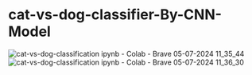 # cat-vs-dog-classifier-By-CNN-Model

![cat-vs-dog-classification ipynb - Colab - Brave 05-07-2024 11_35_44](https://github.com/mohdadil2001/cat-vs-dog-classifier/assets/58120843/23e4b25d-fb03-4253-b625-3e875fd61266)
![cat-vs-dog-classification ipynb - Colab - Brave 05-07-2024 11_36_30](https://github.com/mohdadil2001/cat-vs-dog-classifier/assets/58120843/ce176ab8-7ae1-4aa6-8dcc-b5ac87825570)
